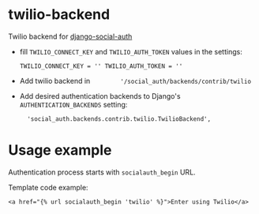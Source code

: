 twilio-backend
==============

Twilio backend for [django-social-auth](https://github.com/omab/django-social-auth)

* fill `TWILIO_CONNECT_KEY` and `TWILIO_AUTH_TOKEN` values in the settings:


    `TWILIO_CONNECT_KEY = ''
     TWILIO_AUTH_TOKEN = ''
`
* Add twilio backend in `        '/social_auth/backends/contrib/twilio`

* Add desired authentication backends to Django's `AUTHENTICATION_BACKENDS` setting:

        'social_auth.backends.contrib.twilio.TwilioBackend',

    
Usage example
==============
Authentication process starts with `socialauth_begin` URL.

Template code example:

`<a href="{% url socialauth_begin 'twilio' %}">Enter using Twilio</a>`
